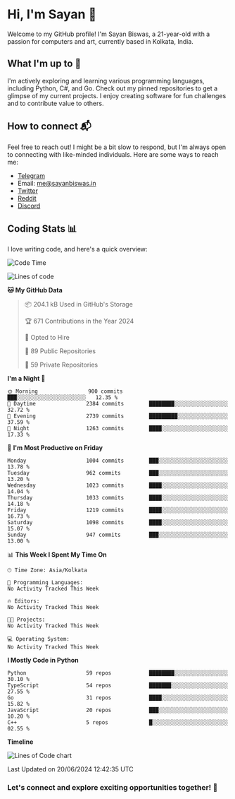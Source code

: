 # Hi, I'm Sayan 👋

Welcome to my GitHub profile! I'm Sayan Biswas, a 21-year-old with a passion for computers and art, currently based in Kolkata, India.

## What I'm up to 🚀

I'm actively exploring and learning various programming languages, including Python, C#, and Go. Check out my pinned repositories to get a glimpse of my current projects. I enjoy creating software for fun challenges and to contribute value to others.

## How to connect 📬

Feel free to reach out! I might be a bit slow to respond, but I'm always open to connecting with like-minded individuals. Here are some ways to reach me:

- [Telegram](https://t.me/dank_as_fuck)
- Email: [me@sayanbiswas.in](mailto:me@sayanbiswas.in)
- [Twitter](https://twitter.com/TheDankDel)
- [Reddit](https://www.reddit.com/user/dank_as_fuck_/)
- [Discord](https://discordapp.com/users/506536929152466945)

## Coding Stats 📊

I love writing code, and here's a quick overview:

<!--START_SECTION:waka-->
![Code Time](http://img.shields.io/badge/Code%20Time-1%2C625%20hrs%2037%20mins-blue)

![Lines of code](https://img.shields.io/badge/From%20Hello%20World%20I%27ve%20Written-5.7%20million%20lines%20of%20code-blue)

**🐱 My GitHub Data** 

> 📦 204.1 kB Used in GitHub's Storage 
 > 
> 🏆 671 Contributions in the Year 2024
 > 
> 💼 Opted to Hire
 > 
> 📜 89 Public Repositories 
 > 
> 🔑 59 Private Repositories 
 > 
**I'm a Night 🦉** 

```text
🌞 Morning                900 commits         ███░░░░░░░░░░░░░░░░░░░░░░   12.35 % 
🌆 Daytime                2384 commits        ████████░░░░░░░░░░░░░░░░░   32.72 % 
🌃 Evening                2739 commits        █████████░░░░░░░░░░░░░░░░   37.59 % 
🌙 Night                  1263 commits        ████░░░░░░░░░░░░░░░░░░░░░   17.33 % 
```
📅 **I'm Most Productive on Friday** 

```text
Monday                   1004 commits        ███░░░░░░░░░░░░░░░░░░░░░░   13.78 % 
Tuesday                  962 commits         ███░░░░░░░░░░░░░░░░░░░░░░   13.20 % 
Wednesday                1023 commits        ████░░░░░░░░░░░░░░░░░░░░░   14.04 % 
Thursday                 1033 commits        ████░░░░░░░░░░░░░░░░░░░░░   14.18 % 
Friday                   1219 commits        ████░░░░░░░░░░░░░░░░░░░░░   16.73 % 
Saturday                 1098 commits        ████░░░░░░░░░░░░░░░░░░░░░   15.07 % 
Sunday                   947 commits         ███░░░░░░░░░░░░░░░░░░░░░░   13.00 % 
```


📊 **This Week I Spent My Time On** 

```text
🕑︎ Time Zone: Asia/Kolkata

💬 Programming Languages: 
No Activity Tracked This Week

🔥 Editors: 
No Activity Tracked This Week

🐱‍💻 Projects: 
No Activity Tracked This Week

💻 Operating System: 
No Activity Tracked This Week
```

**I Mostly Code in Python** 

```text
Python                   59 repos            ████████░░░░░░░░░░░░░░░░░   30.10 % 
TypeScript               54 repos            ███████░░░░░░░░░░░░░░░░░░   27.55 % 
Go                       31 repos            ████░░░░░░░░░░░░░░░░░░░░░   15.82 % 
JavaScript               20 repos            ███░░░░░░░░░░░░░░░░░░░░░░   10.20 % 
C++                      5 repos             █░░░░░░░░░░░░░░░░░░░░░░░░   02.55 % 
```



**Timeline**

![Lines of Code chart](https://raw.githubusercontent.com/Dank-del/Dank-del/main/assets/bar_graph.png)


 Last Updated on 20/06/2024 12:42:35 UTC
<!--END_SECTION:waka-->

### Let's connect and explore exciting opportunities together! 🚀
